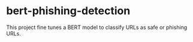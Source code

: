 # bert-phishing-detection
This project fine tunes a BERT model to classify URLs as safe or phishing URLs.
